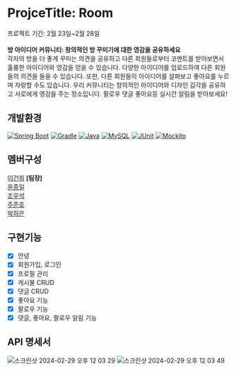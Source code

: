# ProjceTitle: Room
프로젝트 기간: 2월 23일~2월 28일<br><br>
**방 아이디어 커뮤니티: 창의적인 방 꾸미기에 대한 영감을 공유하세요**<br>
각자의 방을 더 좋게 꾸미는 의견을 공유하고 다른 회원들로부터 코멘트를 받아보면서 훌륭한 아이디어와 영감을 얻을 수 있습니다.
다양한 아이디어를 업로드하여 다른 회원들의 의견을 들을 수 있습니다. 또한, 다른 회원들의 아이디어를 살펴보고 좋아요를 누르며 자랑할 수도 있습니다.
우리 커뮤니티는 창의적인 아이디어와 디자인 감각을 공유하고 서로에게 영감을 주는 장소입니다.
팔로우 댓글 좋아요등 실시간 알림을 받아보세요!
## **개발환경**<br>
[![Spring Boot](https://img.shields.io/badge/Spring%20Boot-3.2.3-blueviolet?style=for-the-badge)](https://spring.io/projects/spring-boot)
[![Gradle](https://img.shields.io/badge/Gradle-8.5-brightgreen?style=for-the-badge)](https://gradle.org/)
[![Java](https://img.shields.io/badge/Java-17-orange?style=for-the-badge)](https://www.oracle.com/java/)
[![MySQL](https://img.shields.io/badge/MySQL-8.3-blue?style=for-the-badge&logo=mysql)](https://www.mysql.com/)
[![JUnit](https://img.shields.io/badge/JUnit-5-green?style=for-the-badge&logo=junit)](https://junit.org/junit5/)
[![Mockito](https://img.shields.io/badge/Mockito-blue?style=for-the-badge&logo=mockito)](https://site.mockito.org/)
## **멤버구성**
[이건희](https://github.com/2GeonHee) **[팀장]**<br>
[윤종일](https://github.com/pie0902)<br>
[조우석](https://github.com/wooseok50)<br>
[주준호](https://github.com/JooJuneHo)<br>
[박하은](https://github.com/haeun0405)<br>


## **구현기능**
- [x] 안녕
- [x] 회원가입, 로그인
- [x] 프로필 관리
- [x] 게시물 CRUD
- [x] 댓글 CRUD
- [x] 좋아요 기능
- [x] 팔로우 기능
- [x] 댓글, 좋아요, 팔로우 알림 기능

## **API 명세서**
![스크린샷 2024-02-29 오후 12 03 29](https://github.com/giveMeHouse/room/assets/47919911/32f66fbd-fa10-41cf-8bd9-532bc213a03b)
![스크린샷 2024-02-29 오후 12 03 49](https://github.com/giveMeHouse/room/assets/47919911/b129ef1f-6603-40f1-9ac3-c2bf86c43048)
